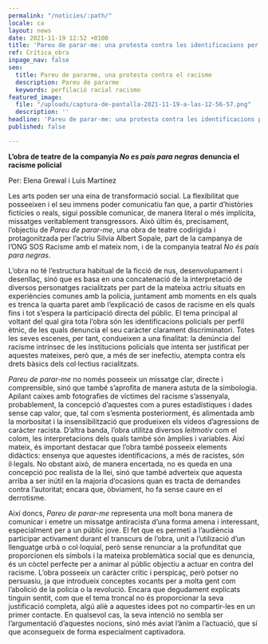 ```yaml
---
permalink: "/noticies/:path/"
locale: ca
layout: news
date: 2021-11-19 12:52 +0100
title: 'Pareu de parar-me: una protesta contra les identificacions per perfil ètnic'
ref: Crítica_obra
inpage_nav: false
seo:
  title: Pareu de pararme, una protesta contra el racisme
  description: Pareu de pararme
  keywords: perfilació racial racismo
featured_image:
  file: "/uploads/captura-de-pantalla-2021-11-19-a-las-12-56-57.png"
  description: ''
headline: 'Pareu de parar-me: una protesta contra les identificacions per perfil ètnic'
published: false

---
```

**L’obra de teatre de la companyia _No es país para negras_ denuncia el racisme policial**

Per: Elena Grewal i Luis Martínez

Les arts poden ser una eina de transformació social. La flexibilitat que posseeixen i el seu immens poder comunicatiu fan que, a partir d’històries fictícies o reals, sigui possible comunicar, de manera literal o més implícita, missatges veritablement transgressors. Això últim és, precisament, l’objectiu de _Pareu de parar-me_, una obra de teatre codirigida i protagonitzada per l’actriu Silvia Albert Sopale, part de la campanya de l’ONG SOS Racisme amb el mateix nom, i de la companyia teatral _No és país para negras_.

L’obra no té l’estructura habitual de la ficció de nus, desenvolupament i desenllaç, sinó que es basa en una concatenació de la interpretació de diversos personatges racialitzats per part de la mateixa actriu situats en experiències comunes amb la policia, juntament amb moments en els quals es trenca la quarta paret amb l’explicació de casos de racisme en els quals fins i tot s’espera la participació directa del públic. El tema principal al voltant del qual gira tota l’obra són les identificacions policials per perfil ètnic, de les quals denuncia el seu caràcter clarament discriminatori. Totes les seves escenes, per tant, condueixen a una finalitat: la denúncia del racisme intrínsec de les institucions policials que intenta ser justificat per aquestes mateixes, però que, a més de ser inefectiu, atempta contra els drets bàsics dels col·lectius racialitzats.

_Pareu de parar-me_ no només posseeix un missatge clar, directe i comprensible, sinó que també s’aprofita de manera astuta de la simbologia. Apilant caixes amb fotografies de víctimes del racisme s’assenyala, probablement, la concepció d’aquestes com a pures estadístiques i dades sense cap valor, que, tal com s’esmenta posteriorment, és alimentada amb la morbositat i la insensibilització que produeixen els vídeos d’agressions de caràcter racista. D’altra banda, l’obra utilitza diversos _leitmotiv_ com el colom, les interpretacions dels quals també són àmplies i variables. Així mateix, és important destacar que l’obra també posseeix elements didàctics: ensenya que aquestes identificacions, a més de racistes, són il·legals. No obstant això, de manera encertada, no es queda en una concepció poc realista de la llei, sinó que també adverteix que aquesta arriba a ser inútil en la majoria d’ocasions quan es tracta de demandes contra l’autoritat; encara que, òbviament, ho fa sense caure en el derrotisme.

Així doncs, _Pareu de parar-me_ representa una molt bona manera de comunicar i emetre un missatge antiracista d’una forma amena i interessant, especialment per a un públic jove. El fet que es permeti a l’audiència participar activament durant el transcurs de l’obra, unit a l’utilizació d’un llenguatge urbà o col·loquial, però sense renunciar a la profunditat que proporcionen els símbols i la mateixa problemàtica social que es denuncia, és un còctel perfecte per a animar al públic objectiu a actuar en contra del racisme. L’obra posseeix un caràcter crític i perspicaç, però potser no persuasiu, ja que introdueix conceptes xocants per a molta gent com l’abolició de la policia o la revolució. Encara que degudament explicats tinguin sentit, com que el tema troncal no és proporcionar la seva justificació completa, algú aliè a aquestes idees pot no compartir-les en un primer contacte. En qualsevol cas, la seva intenció no sembla ser l’argumentació d’aquestes nocions, sinó més aviat l’ànim a l’actuació, que sí que aconsegueix de forma especialment captivadora.